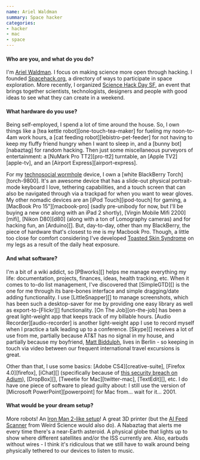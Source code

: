 ```yaml
---
name: Ariel Waldman
summary: Space hacker
categories:
- hacker
- mac
- space
---
```


#### Who are you, and what do you do?

I'm [Ariel Waldman](http://arielwaldman.com/ "Ariel's website."). I focus on making science more open through hacking. I founded [Spacehack.org](http://spacehack.org/ "The Space Hack site."), a directory of ways to participate in space exploration. More recently, I organized [Science Hack Day SF](http://sf.sciencehackday.com/ "A day for haxing on science."), an event that brings together scientists, technologists, designers and people with good ideas to see what they can create in a weekend.

#### What hardware do you use?

Being self-employed, I spend a lot of time around the house. So, I own things like a [tea kettle robot][one-touch-tea-maker] for fueling my noon-to-4am work hours, a [cat feeding robot][lebistro-pet-feeder] for not having to keep my fluffy friend hungry when I want to sleep in, and a [bunny bot][nabaztag] for random hacking. Then just some miscellaneous purveyors of entertainment: a [NuMark Pro TT2][pro-tt2] turntable, an [Apple TV2][apple-tv], and an [Airport Express][airport-express].

For my [technosocial wormhole](http://www.ted.com/talks/amber_case_we_are_all_cyborgs_now.html "Amber Case's talk, 'We are all cyborgs now.'") device, I own a [white BlackBerry Torch][torch-9800]. It's an awesome device that has a slide-out physical portrait-mode keyboard I love, tethering capabilities, and a touch screen that can also be navigated through via a trackpad for when you want to wear gloves. My other nomadic devices are an [iPod Touch][ipod-touch] for gaming, a [MacBook Pro 15"][macbook-pro] (sadly pre-unibody for now, but I'll be buying a new one along with an iPad 2 shortly), [Virgin Mobile Mifi 2200][mifi], [Nikon D80][d80] (along with a ton of Lomography cameras) and for hacking fun, an [Arduino][]. But, day-to-day, other than my BlackBerry, the piece of hardware that's closest to me is my Macbook Pro. Though, a little too close for comfort considering I've developed [Toasted Skin Syndrome](http://newyork.cbslocal.com/2010/10/04/toasted-leg-syndrome-warning-for-laptop-users-of/ "A news article about the syndrome.") on my legs as a result of the daily heat exposure.

#### And what software?

I'm a bit of a wiki addict, so [PBworks][] helps me manage everything my life: documentation, projects, finances, ideas, health tracking, etc. When it comes to to-do list management, I've discovered that [SimpleGTD][] is the one for me through its bare-bones interface and simple dragging/date adding functionality. I use [LittleSnapper][] to manage screenshots, which has been such a desktop-saver for me by providing one easy library as well as export-to-[Flickr][] functionality. [On The Job][on-the-job] has been a great light-weight app that keeps track of my billable hours. [Audio Recorder][audio-recorder] is another light-weight app I use to record myself when I practice a talk leading up to a conference. [Skype][] receives a lot of use from me, partially because AT&T has no signal in my house, and partially because my boyfriend, [Matt Biddulph](http://matt.biddulph.usesthis.com/ "Matt's interview."), lives in Berlin - so keeping in touch via video between our frequent international travel excursions is great.

Other than that, I use some basics: [Adobe CS4][creative-suite], [Firefox 4.0][firefox], [iChat][] (specifically because of [this security breach on Adium](http://trac.adium.im/ticket/13306 "A bug in Adium regarding blocked contacts.")), [DropBox][], [Tweetie for Mac][twitter-mac], [TextEdit][], etc. I do have one piece of software to plead guilty about: I still use the version of [Microsoft PowerPoint][powerpoint] for Mac from... wait for it... 2001.

#### What would be your dream setup?

More robots! An [Iron Man 2-like setup](http://motionographer.com/features/prologue-iron-man-2/ "A video of the UI in Iron Man 2.")! A great 3D printer (but the [AI Feed Scanner](http://www.engadget.com/2009/08/28/movie-gadget-friday-weird-science/ "Ariel's Engadget post including details on the AI Feed Scanner.") from Weird Science would also do). A Nabaztag that alerts me every time there's a near-Earth asteroid. A physical globe that lights up to show where different satellites and/or the ISS currently are. Also, earbuds without wires - I think it's ridiculous that we still have to walk around being physically tethered to our devices to listen to music.